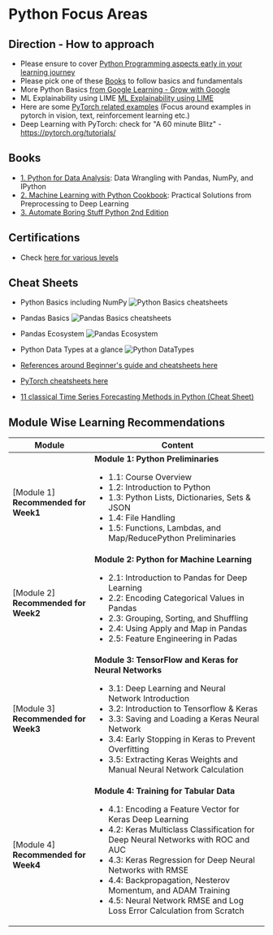 # Python Focus Areas

## Direction - How to approach
- Please ensure to cover [Python Programming aspects early in your learning journey](https://github.com/kkm24132/Mentoring_Enablement/tree/master/Python/Basics)
- Please pick one of these [Books](https://github.com/kkm24132/Mentoring_Enablement/tree/master/Python#books) to follow basics and fundamentals
- More Python Basics [from Google Learning - Grow with Google](https://developers.google.com/edu/python/)
- ML Explainability using LIME [ML Explainability using LIME](https://github.com/kkm24132/Mentoring_Enablement/tree/master/Python/Basics/MLExplainability_using_LIME.ipynb)
- Here are some [PyTorch related examples](https://github.com/pytorch/examples/) (Focus around examples in pytorch in vision, text, reinforcement learning etc.)
- Deep Learning with PyTorch: check for "A 60 minute Blitz" - https://pytorch.org/tutorials/

## Books 
- [1. Python for Data Analysis](https://www.amazon.com/Python-Data-Analysis-Wrangling-IPython/dp/1491957662/ref=sr_1_1?crid=26W0VBS8V3T7F&dchild=1&keywords=python+for+data+analysis%2C+2nd+edition&qid=1618843706&s=books&sprefix=Python+for+Data+Anal%2Cstripbooks-intl-ship%2C350&sr=1-1): Data Wrangling with Pandas, NumPy, and IPython
- [2. Machine Learning with Python Cookbook](https://www.amazon.com/Machine-Learning-Python-Cookbook-Preprocessing/dp/1491989386/ref=sr_1_1?dchild=1&keywords=Machine+Learning+with+Python+Cookbook&qid=1618843743&s=books&sr=1-1): Practical Solutions from Preprocessing to Deep Learning
- [3. Automate Boring Stuff Python 2nd Edition](https://www.amazon.com/Automate-Boring-Stuff-Python-2nd/dp/1593279922/ref=sr_1_2?dchild=1&keywords=Automate+the+Boring+Stuff+with+Python%3A+Practical+Programming+for+Total+Beginners&qid=1618843636&s=books&sr=1-2)

## Certifications
- Check [here for various levels](https://pythoninstitute.org/certification/)

## Cheat Sheets
- Python Basics including NumPy
![Python Basics cheatsheets](/Python/Basics/PythonBasics_Cheatsheets.png)

- Pandas Basics
![Pandas Basics cheatsheets](/Python/Basics/PandasBasics_Cheatsheets.png)

- Pandas Ecosystem
![Pandas Ecosystem](/Python/Basics/Pandas_Ecosystem.png)

- Python Data Types at a glance
![Python DataTypes](/Python/Basics/Python_DataTypes.png)

- [References around Beginner's guide and cheatsheets here](https://ehmatthes.github.io/pcc/cheatsheets/README.html)

- [PyTorch cheatsheets here](https://pytorch.org/tutorials/beginner/ptcheat.html)

- [11 classical Time Series Forecasting Methods in Python (Cheat Sheet)](https://machinelearningmastery.com/time-series-forecasting-methods-in-python-cheat-sheet/)


## Module Wise Learning Recommendations

Module|Content
---|---
[Module 1]<br>**Recommended for Week1** | **Module 1: Python Preliminaries**<ul><li>1.1: Course Overview<li>1.2: Introduction to Python<li>1.3: Python Lists, Dictionaries, Sets & JSON<li>1.4: File Handling<li>1.5: Functions, Lambdas, and Map/ReducePython Preliminaries</ul>
[Module 2]<br>**Recommended for Week2** | **Module 2: Python for Machine Learning**<ul><li>2.1: Introduction to Pandas for Deep Learning<li>2.2: Encoding Categorical Values in Pandas<li>2.3: Grouping, Sorting, and Shuffling<li>2.4: Using Apply and Map in Pandas<li>2.5: Feature Engineering in Padas </ul>
[Module 3]<br>**Recommended for Week3** | **Module 3: TensorFlow and Keras for Neural Networks**<ul><li>3.1: Deep Learning and Neural Network Introduction<li>3.2: Introduction to Tensorflow & Keras<li>3.3: Saving and Loading a Keras Neural Network<li>3.4: Early Stopping in Keras to Prevent Overfitting<li>3.5: Extracting Keras Weights and Manual Neural Network Calculation</ul>
[Module 4]<br>**Recommended for Week4** | **Module 4: Training for Tabular Data**<ul><li>4.1: Encoding a Feature Vector for Keras Deep Learning<li>4.2: Keras Multiclass Classification for Deep Neural Networks with ROC and AUC<li>4.3: Keras Regression for Deep Neural Networks with RMSE<li>4.4: Backpropagation, Nesterov Momentum, and ADAM Training<li>4.5: Neural Network RMSE and Log Loss Error Calculation from Scratch</ul>
